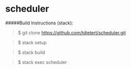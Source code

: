 # scheduler

#####Build Instructions (stack):

> $ git clone https://github.com/tdietert/scheduler.git

> $ stack setup

> $ stack build

> $ stack exec scheduler


